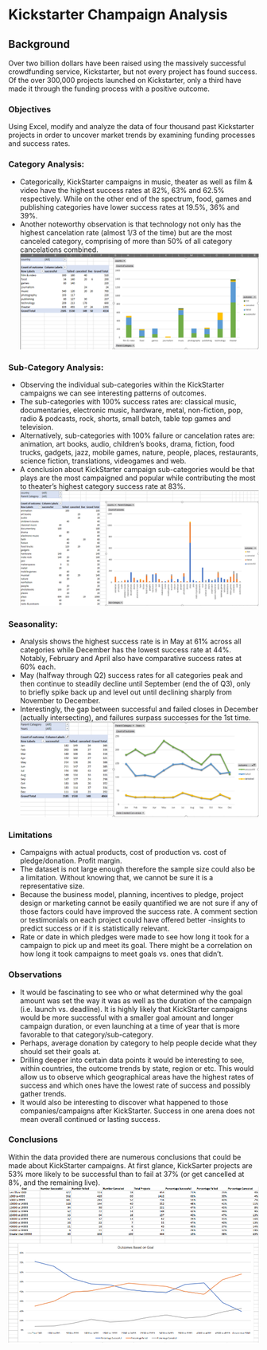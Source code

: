 # Kickstarter Champaign Analysis
## Background
Over two billion dollars have been raised using the massively successful crowdfunding service, Kickstarter, but not every project has found success. Of the over 300,000 projects launched on Kickstarter, only a third have made it through the funding process with a positive outcome. 

### Objectives
Using Excel, modify and analyze the data of four thousand past Kickstarter projects in order to uncover market trends by examining funding processes and success rates.

### Category Analysis: 
- Categorically, KickStarter campaigns in music, theater as well as film & video have the highest success rates at 82%, 63% and 62.5% respectively. While on the other end of the spectrum, food, games and publishing categories have lower success rates at 19.5%, 36% and 39%. 
- Another noteworthy observation is that technology not only has the highest cancelation rate (almost 1/3 of the time) but are the most canceled category, comprising of more than 50% of all category cancelations combined.
![alt tag](https://github.com/PetraLee2019/Kickstarter-Champaign-Analysis/blob/master/Images/CategoryStats.PNG?raw=true)  

### Sub-Category Analysis: 
- Observing the individual sub-categories within the KickStarter campaigns we can see interesting patterns of outcomes.
- The sub-categories with 100% success rates are: classical music, documentaries, electronic music, hardware, metal, non-fiction, pop, radio & podcasts, rock, shorts, small batch, table top games and television.
- Alternatively, sub-categories with 100% failure or cancelation rates are: animation, art books, audio, children’s books, drama, fiction, food trucks, gadgets, jazz, mobile games, nature, people, places, restaurants, science fiction, translations, videogames and web.
- A conclusion about KickStarter campaign sub-categories would be that plays are the most campaigned and popular while contributing the most to theater’s highest category success rate at 83%.
![alt tag](https://github.com/PetraLee2019/Kickstarter-Champaign-Analysis/blob/master/Images/SubcategoryStats.PNG?raw=true)
### Seasonality:
- Analysis shows the highest success rate is in May at 61% across all categories while December has the lowest success rate at 44%. Notably, February and April also have comparative success rates at 60% each.
- May (halfway through Q2) success rates for all categories peak and then continue to steadily decline until September (end the of Q3), only to briefly spike back up and level out until declining sharply from November to December.
- Interestingly, the gap between successful and failed closes in December (actually intersecting), and failures surpass successes for the 1st time.
![alt tag](https://github.com/PetraLee2019/Kickstarter-Champaign-Analysis/blob/master/Images/LaunchDateOutcomes.PNG?raw=true)
### Limitations
- Campaigns with actual products, cost of production vs. cost of pledge/donation. Profit margin.
- The dataset is not large enough therefore the sample size could also be a limitation. Without knowing that, we cannot be sure it is a representative size.
- Because the business model, planning, incentives to pledge, project design or marketing cannot be easily quantified we are not sure if any of those factors could have improved the success rate. A comment section or testimonials on each project could have offered better -insights to predict success or if it is statistically relevant.
- Rate or date in which pledges were made to see how long it took for a campaign to pick up and meet its goal. There might be a correlation on how long it took campaigns to meet goals vs. ones that didn’t.
### Observations
- It would be fascinating to see who or what determined why the goal amount was set the way it was as well as the duration of the campaign (i.e. launch vs. deadline). It is highly likely that KickStarter campaigns would be more successful with a smaller goal amount and longer campaign duration, or even launching at a time of year that is more favorable to that category/sub-category.
- Perhaps, average donation by category to help people decide what they should set their goals at.
- Drilling deeper into certain data points it would be interesting to see, within countries, the outcome trends by state, region or etc. This would allow us to observe which geographical areas have the highest rates of success and which ones have the lowest rate of success and possibly gather trends.
- It would also be interesting to discover what happened to those companies/campaigns after KickStarter. Success in one arena does not mean overall continued or lasting success.
### Conclusions
Within the data provided there are numerous conclusions that could be made about KickStarter campaigns. At first glance, KickSarter projects are 53% more likely to be successful than to fail at 37% (or get cancelled at 8%, and the remaining live).
![alt tag](https://github.com/PetraLee2019/Kickstarter-Champaign-Analysis/blob/master/Images/GoalOutcomes.PNG?raw=true)
